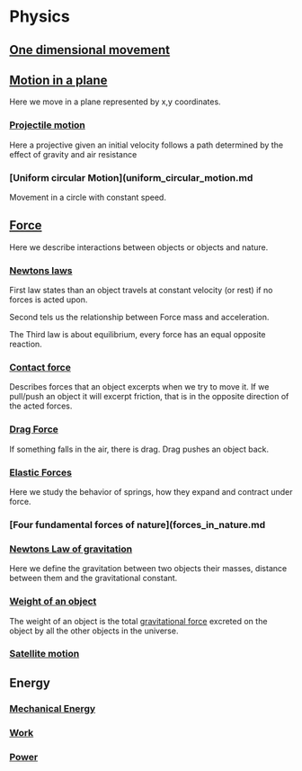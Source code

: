 # Physics

## [One dimensional movement](one_dimensional_motion.md)

## [Motion in a plane](motion_in_plane.md)
Here we move in a plane represented by x,y coordinates.

### [Projectile motion](projectile_motion.md)
Here a projective given an initial velocity follows a path determined by the effect of gravity and air resistance

### [Uniform circular Motion](uniform_circular_motion.md
Movement in a circle with constant speed.

## [Force](force.md)
Here we describe interactions between objects or objects and nature.
### [Newtons laws](newtons_laws.md)
First law states than an object travels at constant velocity (or rest) if no forces is acted upon. 

Second tels us the relationship between Force mass and acceleration. 

The Third law is about equilibrium, every force has an equal opposite reaction.
### [Contact force](contact_force_friction.md)
Describes forces that an object excerpts when we try to move it. If we pull/push an object it will excerpt friction, that is in the opposite direction of the acted forces.
### [Drag Force](drag_force.md)
If something falls in the air, there is drag. Drag pushes an object back.

### [Elastic Forces](elastic_forces.md)
Here we study the behavior of springs, how they expand and contract under force.

### [Four fundamental forces of nature](forces_in_nature.md

### [Newtons Law of gravitation](newtons_law_of_gravitation.md)
Here we define the gravitation between two objects their masses, distance between them and the gravitational constant.

### [Weight of an object](weight.md)
The weight of an object is the total [gravitational force](newtons_law_of_gravitation.md) excreted on the object by all the other objects in the universe.

### [Satellite motion](satellite_motion.md)

## Energy
### [Mechanical Energy](mechanical_energy.md)
### [Work](work.md)
### [Power](power.md)